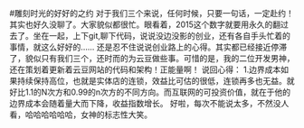 #雕刻时光的好好的之约
对于我们三个来说，任何时候，只要一句话，一定赴约！
其实也好久没聊了。大家貌似都很忙。眼看着，2015这个数字就要用永久的翻过去了。坐在一起，上下git,聊下代码，说说没边没影的创业，还有各自手头忙着的事情，就这么好好的……
还是忍不住说说创业路上的心得。其实都已经接近停滞了，貌似只有我们三个，还时而的为云豆做些事。可惜的是，我的二位开发男神，还在策划着更新着云豆网站的代码和架构！正能量啊！
说回心得：
1.边界成本如果持续保持高位，也就是实体店的连锁，效益比可估的很低，连锁再多也无益。就好比1.1的N次方和0.99的n次方的不同方向。而互联网的可投资价值，就在于他的边界成本会随着量大而下降，收益指数增长。
好啦，每次不能说太多，不然没人看，哈哈哈哈哈哈，女神的标志性大笑。
